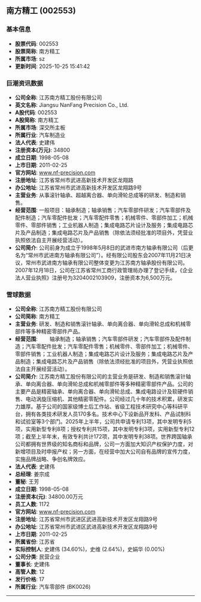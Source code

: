 ## 南方精工 (002553)

### 基本信息

- **股票代码**: 002553
- **股票简称**: 南方精工
- **所属市场**: sz
- **更新时间**: 2025-10-25 15:41:42

### 巨潮资讯数据

- **公司全称**: 江苏南方精工股份有限公司
- **英文名称**: Jiangsu NanFang Precision Co., Ltd.
- **A股代码**: 002553
- **A股简称**: 南方精工
- **所属市场**: 深交所主板
- **所属行业**: 汽车制造业
- **法人代表**: 史建伟
- **注册资本(万元)**: 34800
- **成立日期**: 1998-05-08
- **上市日期**: 2011-02-25
- **官方网站**: www.nf-precision.com
- **注册地址**: 江苏省常州市武进高新技术开发区龙翔路
- **办公地址**: 江苏省常州市武进高新技术开发区龙翔路9号
- **主营业务**: 从事滚针轴承、超越离合器、单向滑轮总成等的研发、制造和销售。
- **经营范围**: 一般项目：轴承制造；轴承销售；汽车零部件研发；汽车零部件及配件制造；汽车零配件批发；汽车零配件零售；机械零件、零部件加工；机械零件、零部件销售；工业机器人制造；集成电路芯片设计及服务；集成电路芯片及产品制造；集成电路芯片及产品销售（除依法须经批准的项目外，凭营业执照依法自主开展经营活动）。
- **公司简介**: 公司前身为成立于1998年5月8日的武进市南方轴承有限公司（后更名为“常州市武进南方轴承有限公司”）。经有限公司股东会2007年11月21日决议，常州市武进南方轴承有限公司整体变更为江苏南方轴承股份有限公司。2007年12月18日，公司在江苏省常州工商行政管理局办理了登记手续，《企业法人营业执照》注册号为3204002103909，注册资本为6,500万元。

### 雪球数据

- **公司全称**: 江苏南方精工股份有限公司
- **公司简称**: 南方精工
- **主营业务**: 研发、制造和销售滚针轴承、单向离合器、单向滑轮总成和机械零部件等多种精密零部件产品。
- **经营范围**: 　　轴承制造；轴承销售；汽车零部件研发；汽车零部件及配件制造；汽车零配件批发；汽车零配件零售；机械零件、零部件加工；机械零件、零部件销售；工业机器人制造；集成电路芯片设计及服务；集成电路芯片及产品制造；集成电路芯片及产品销售（除依法须经批准的项目外，凭营业执照依法自主开展经营活动）。
- **公司简介**: 江苏南方精工股份有限公司的主营业务是研发、制造和销售滚针轴承、单向离合器、单向滑轮总成和机械零部件等多种精密零部件产品。公司的主要产品是精密轴承、单向离合器、单向滑轮总成、集成电路设计及软硬件销售、电动涡旋压缩机、其他精密零配件。公司经过几十年的技术积累，研发实力雄厚。基于公司的国家级博士后工作站、省级工程技术研究中心等科研平台，拥有各类技术研发人员170多名。技术中心下设新品开发科、产品试制科和试验室等3个部门。2025年上半年，公司共申请专利13项，其中发明专利5项，实用新型专利8项；授权专利共15项，其中发明专利3项，实用新型专利12项；截至上半年末，有效专利共计172项，其中发明专利38项。世界跨国轴承公司都拥有世界级的知名商标和品牌，公司一方面加大知识产权保护力度，对新增项目及时申报产权；另一方面，在经营中加大公司自有品牌的宣传力度，实施品牌战略、争创名牌效应。
- **法人代表**: 史建伟
- **总经理**: 姜宗成
- **董秘**: 王芳
- **成立日期**: 1998-05-08
- **注册资本(元)**: 34800.00万元
- **员工人数**: 1172
- **官方网站**: www.nf-precision.com
- **注册地址**: 江苏省常州市武进区武进高新技术开发区龙翔路9号
- **办公地址**: 江苏省常州市武进区武进高新技术开发区龙翔路9号
- **上市日期**: 2011-02-25
- **所属省份**: 江苏省
- **实际控制人**: 史建伟 (34.60%)，史维 (2.64%)，史娟华 (0.00%)
- **公司分类**: 民营企业
- **董事长**: 史建伟
- **高管人数**: 12
- **发行价格**: 17
- **所属行业**: 汽车零部件 (BK0026)

---